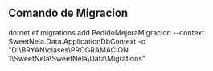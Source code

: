 ## Comando de Migracion

dotnet ef migrations add PedidoMejoraMigracion --context SweetNela.Data.ApplicationDbContext -o "D:\BRYAN\clases\PROGRAMACION 1\SweetNela\SweetNela\Data\Migrations"
